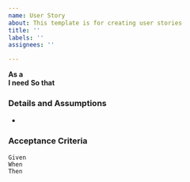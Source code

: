 ```yaml
---
name: User Story
about: This template is for creating user stories
title: ''
labels: ''
assignees: ''

---
```


**As a**  
**I need** 
**So that**  
   
### Details and Assumptions
* 
   
### Acceptance Criteria  
   
 ```gherkin
Given
When
Then 
```
